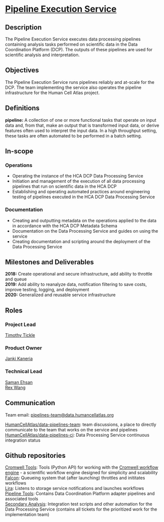 # [Pipeline Execution Service](mailto:pipelines-team@data.humancellatlas.org)

## Description

The Pipeline Execution Service executes data processing pipelines containing analysis tasks performed on scientific data in the Data Coordination Platform (DCP). The outputs of these pipelines are used for scientific analysis and interpretation.  

## Objectives

The Pipeline Execution Service runs pipelines reliably and at-scale for the DCP. The team implementing the service also operates the pipeline infrastructure for the Human Cell Atlas project. 

## Definitions

__pipeline:__ A collection of one or more functional tasks that operate on input data and, from that, make an output that is transformed input data, or derive features often used to interpret the input data. In a high throughput setting, these tasks are often automated to be performed in a batch setting.

## In-scope

### Operations

* Operating the instance of the HCA DCP Data Processing Service
* Initiation and management of the execution of all data processing pipelines that run on scientific data in the HCA DCP  
* Establishing and operating automated practices around engineering testing of pipelines executed in the HCA DCP Data Processing Service   

### Documentation

* Creating and outputting metadata on the operations applied to the data in accordance with the HCA DCP Metadata Schema  
* Documentation on the Data Processing Service and guides on using the service  
* Creating documentation and scripting around the deployment of the Data Processing Service

## Milestones and Deliverables

__2018:__ Create operational and secure infrastructure, add ability to throttle and queue  
__2019:__ Add ability to reanalyze data, notification filtering to save costs, improve testing, logging, and deployment  
__2020:__ Generalized and reusable service infrastructure  

## Roles

### Project Lead

[Timothy Tickle](mailto:ttickle@broadinstitute.org)  

### Product Owner

[Janki Kaneria](mailto:jkaneria@broadinstitute.org)  

### Technical Lead

[Saman Ehsan](mailto:sehsan@broadinstitute.org)  
[Rex Wang](mailto:chengche@broadinstitute.org)  

## Communication

Team email: pipelines-team@data.humancellatlas.org 
 
[HumanCellAtlas/data-pipelines-team](https://humancellatlas.slack.com/messages/data-pipelines-team): team discussions, a place to directly communicate to the team that works on the service and pipelines  
[HumanCellAtlas/data-pipelines-ci](https://humancellatlas.slack.com/messages/data-pipelines-ci): Data Processing Service continuous integration status  

## Github repositories

[Cromwell Tools](https://github.com/broadinstitute/cromwell-tools): Tools (Python API) for working with the [Cromwell workflow engine](https://github.com/broadinstitute/cromwell) - a scientific workflow engine designed for simplicity and scalability  
[Falcon](https://github.com/HumanCellAtlas/falcon): Queueing system that (after launching) throttles and inititates workflows  
[Lira](https://github.com/HumanCellAtlas/lira): Listens to storage service notifications and launches workflows  
[Pipeline Tools](https://github.com/HumanCellAtlas/pipeline-tools): Contains Data Coordination Platform adapter pipelines and associated tools  
[Secondary Analysis](https://github.com/HumanCellAtlas/secondary-analysis): Integration test scripts and other automation for the Data Processing Service (contains all tickets for the prioritized work for the implementation team)  
